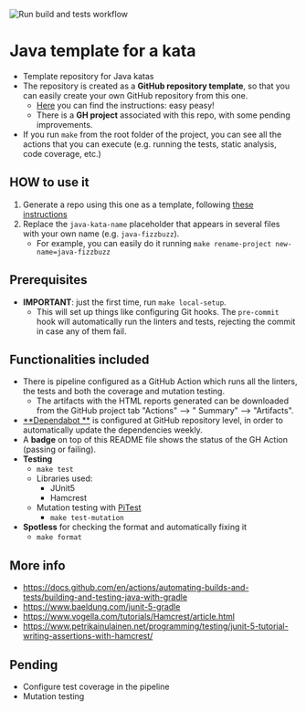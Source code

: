 ![Run build and tests workflow](https://github.com/islomar/java-kata-template/actions/workflows/gradle.yml/badge.svg)

# Java template for a kata

- Template repository for Java katas
- The repository is created as a **GitHub repository template**, so that you can easily create your own GitHub
  repository from this one.
    - [Here](https://docs.github.com/en/repositories/creating-and-managing-repositories/creating-a-repository-from-a-template#creating-a-repository-from-a-template)
      you can find the instructions: easy peasy!
    - There is a **GH project** associated with this repo, with some pending improvements.
- If you run `make` from the root folder of the project, you can see all the actions that you can execute (e.g. running
  the tests, static analysis, code coverage, etc.)

## HOW to use it

1. Generate a repo using this one as a template,
   following [these instructions](https://docs.github.com/en/repositories/creating-and-managing-repositories/creating-a-repository-from-a-template#creating-a-repository-from-a-template)
2. Replace the `java-kata-name` placeholder that appears in several files with your own name (e.g. `java-fizzbuzz`).
    - For example, you can easily do it running `make rename-project new-name=java-fizzbuzz`

## Prerequisites

- **IMPORTANT**: just the first time, run `make local-setup`.
    - This will set up things like configuring Git hooks. The `pre-commit` hook will automatically run the linters and
      tests, rejecting the commit in case any of them fail.

## Functionalities included

- There is pipeline configured as a GitHub Action which runs all the linters, the tests and both the coverage and
  mutation testing.
    - The artifacts with the HTML reports generated can be downloaded from the GitHub project tab "Actions" --> "
      Summary" --> "Artifacts".
- [**Dependabot
  **](https://docs.github.com/code-security/dependabot/dependabot-version-updates/configuration-options-for-the-dependabot.yml-file)
  is configured at GitHub repository level, in order to automatically update the dependencies weekly.
- A **badge** on top of this README file shows the status of the GH Action (passing or failing).
- **Testing**
    - `make test`
    - Libraries used:
        - JUnit5
        - Hamcrest
    - Mutation testing with [PiTest](https://pitest.org/)
        - `make test-mutation`
- **Spotless** for checking the format and automatically fixing it
    - `make format`

## More info

- https://docs.github.com/en/actions/automating-builds-and-tests/building-and-testing-java-with-gradle
- https://www.baeldung.com/junit-5-gradle
- https://www.vogella.com/tutorials/Hamcrest/article.html
- https://www.petrikainulainen.net/programming/testing/junit-5-tutorial-writing-assertions-with-hamcrest/

## Pending

- Configure test coverage in the pipeline
- Mutation testing